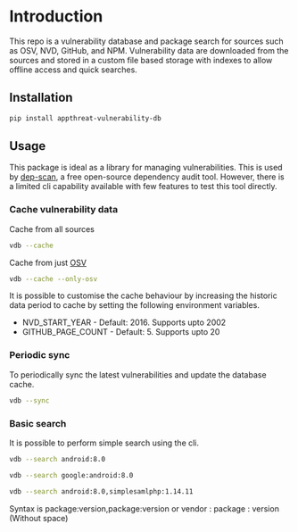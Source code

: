 # Introduction

This repo is a vulnerability database and package search for sources such as OSV, NVD, GitHub, and NPM. Vulnerability data are downloaded from the sources and stored in a custom file based storage with indexes to allow offline access and quick searches.

## Installation

```bash
pip install appthreat-vulnerability-db
```

## Usage

This package is ideal as a library for managing vulnerabilities. This is used by [dep-scan](http://github.com/AppThreat/dep-scan), a free open-source dependency audit tool. However, there is a limited cli capability available with few features to test this tool directly.

### Cache vulnerability data

Cache from all sources

```bash
vdb --cache
```

Cache from just [OSV](https://osv.dev)

```bash
vdb --cache --only-osv
```

It is possible to customise the cache behaviour by increasing the historic data period to cache by setting the following environment variables.

- NVD_START_YEAR - Default: 2016. Supports upto 2002
- GITHUB_PAGE_COUNT - Default: 5. Supports upto 20

### Periodic sync

To periodically sync the latest vulnerabilities and update the database cache.

```bash
vdb --sync
```

### Basic search

It is possible to perform simple search using the cli.

```bash
vdb --search android:8.0

vdb --search google:android:8.0

vdb --search android:8.0,simplesamlphp:1.14.11
```

Syntax is package:version,package:version or vendor : package : version (Without space)
